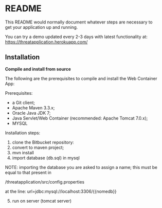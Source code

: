 # README #

This README would normally document whatever steps are necessary to get your application up and running.

You can try a demo updated every 2-3 days with latest functionality at:
https://threatapplication.herokuapp.com/

## Installation ##

**Compile and install from source**

The following are the prerequisites to compile and install the Web Container App:

Prerequisites:

* a Git client;
* Apache Maven 3.3.x;
* Oracle Java JDK 7;
* Java Servlet/Web Container (recommended: Apache Tomcat 7.0.x);
* MYSQL


Installation steps:

1) clone the Bitbucket repository:
2) convert to maven project;
3) mvn install
4) import database (db.sql) in mysql

NOTE: importing the database you are asked to assign a name; this must be equal to that present in

/threatapplication/src/config.properties

at the line: url=jdbc:mysql://localhost:3306/{{nomedb}} 

5) run on server (tomcat server) 
